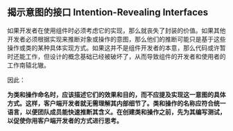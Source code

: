 ## 揭示意图的接口 Intention-Revealing Interfaces

如果开发者在使用组件时必须考虑它的实现，那么就丧失了封装的价值。如果其他开发者必须根据实现来推断对象或操作的意图，那么他们的推断可能只是基于这些操作或类的某种具体实现方式。如果这并不是组件开发者的本意，那么代码或许暂时还能工作，但设计的概念基础已经被破坏了，从而导致组件的开发者和使用者的工作南辕北辙。

因此：

**为类和操作命名时，应该描述它们的效果和目的，而不应提及实现这一意图的具体方式。这样，客户端开发者就无需理解其内部细节了。类和操作的名称应符合统一语言，以便团队成员能快速推断其含义。在创建类和操作之前，先为其编写测试，以促使你用客户端开发者的方式进行思考。**










